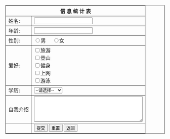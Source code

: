 <table border="1">
  <tbody>
    <tr>
      <th colspan="2">信 息 统 计 表</th>
    </tr>
 <tr>
      <td><label for=username>姓名:</label></td>
      <td><input name=username id=username type=text requierd /><br></td>
    </tr>
    <tr>
      <td><label for=age>年龄:</label></td>
      <td><input name=age id=age type=number min=0 max=100/><br/></td>
    </tr>
    <tr>
      <td><label for=sex>性别:</label></td>
      <td><input name=sex id=sex typer=raido <input type="radio" name="sex" value="1">男  &nbsp; &nbsp;
		<input type="radio" name="sex" value="0">女</td>
    </tr>
    <tr>
      <td><label for=hobby>爱好:</label></td>
      <td><input type="checkbox" name="hobby" value="1">旅游<br/>
	  <input type="checkbox" name="hobby" value="2">登山<br/>
	  <input type="checkbox" name="hobby" value="3">健身<br/>
	  <input type="checkbox" name="hobby" value="4">上网<br/>
	  <input type="checkbox" name="hobby" value="5">游泳<br/></td>
    </tr>
    <tr>
      <td><label for=education>学历:</label></td>
      <td><select name="degree">    <option value="">--请选择--</option>   
	   <option value="1">专科</option> 
		  <option value="2">本科</option>  
			<option value="3">硕士</option>  
			  <option value="4">博士及以上</option>
			  </select></td>
    </tr>
    <tr>
      <td><label for=Introduce>自我介绍</label></td>
      <td><textarea name="comment" rows="5" cols="40"></textarea>
    </tr>
	<tr>
		<td><label for=option>  </label></td>
		<td><input type="submit" value="提交">
		<input type="reset" value="重置">
		<input type="button" value="返回"></td>
	</tr>
  </tbody>
  <colgroup>
    <col>
    <col>
  </colgroup>
</table>

